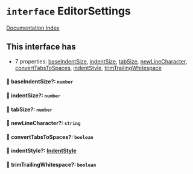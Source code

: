 # `interface` EditorSettings

[Documentation Index](../README.md)

## This interface has

- 7 properties:
[baseIndentSize](#-baseindentsize-number),
[indentSize](#-indentsize-number),
[tabSize](#-tabsize-number),
[newLineCharacter](#-newlinecharacter-string),
[convertTabsToSpaces](#-converttabstospaces-boolean),
[indentStyle](#-indentstyle-indentstyle),
[trimTrailingWhitespace](#-trimtrailingwhitespace-boolean)


#### 📄 baseIndentSize?: `number`



#### 📄 indentSize?: `number`



#### 📄 tabSize?: `number`



#### 📄 newLineCharacter?: `string`



#### 📄 convertTabsToSpaces?: `boolean`



#### 📄 indentStyle?: [IndentStyle](../private.enum.IndentStyle/README.md)



#### 📄 trimTrailingWhitespace?: `boolean`



